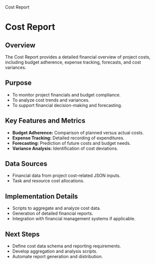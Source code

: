 Cost Report



# Cost Report

## Overview

The Cost Report provides a detailed financial overview of project costs, including budget adherence, expense tracking, forecasts, and cost variances.

## Purpose

* To monitor project financials and budget compliance.
* To analyze cost trends and variances.
* To support financial decision-making and forecasting.

## Key Features and Metrics

* **Budget Adherence:** Comparison of planned versus actual costs.
* **Expense Tracking:** Detailed recording of expenditures.
* **Forecasting:** Prediction of future costs and budget needs.
* **Variance Analysis:** Identification of cost deviations.

## Data Sources

* Financial data from project cost-related JSON inputs.
* Task and resource cost allocations.

## Implementation Details

* Scripts to aggregate and analyze cost data.
* Generation of detailed financial reports.
* Integration with financial management systems if applicable.

## Next Steps

* Define cost data schema and reporting requirements.
* Develop aggregation and analysis scripts.
* Automate report generation and distribution.